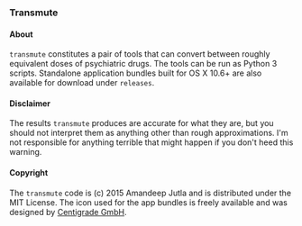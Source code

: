 ### Transmute

#### About
`transmute` constitutes a pair of tools that can convert between roughly equivalent doses of psychiatric drugs. The tools can be run as Python 3 scripts. Standalone application bundles built for OS X 10.6+ are also available for download under `releases`.

#### Disclaimer
The results `transmute` produces are accurate for what they are, but you should not interpret them as anything other than rough approximations. I'm not responsible for anything terrible that might happen if you don't heed this warning.

#### Copyright
The `transmute` code is (c) 2015 Amandeep Jutla and is distributed under the MIT License. The icon used for the app bundles is freely available and was designed by [Centigrade GmbH](http://www.centigrade.de/blog/en/article/free-medical-icons/).